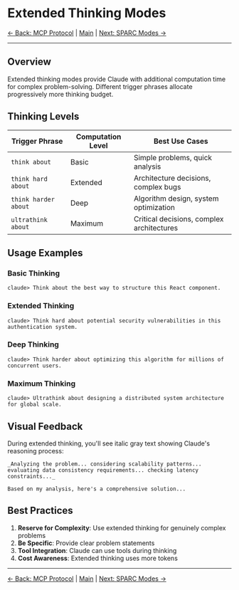 # Extended Thinking Modes

[← Back: MCP Protocol](05-mcp-protocol.md) | [Main](../README.md) | [Next: SPARC Modes →](07-sparc-modes.md)

---

## Overview

Extended thinking modes provide Claude with additional computation time for complex problem-solving. Different trigger phrases allocate progressively more thinking budget.

## Thinking Levels

| Trigger Phrase | Computation Level | Best Use Cases |
|----------------|-------------------|----------------|
| `think about` | Basic | Simple problems, quick analysis |
| `think hard about` | Extended | Architecture decisions, complex bugs |
| `think harder about` | Deep | Algorithm design, system optimization |
| `ultrathink about` | Maximum | Critical decisions, complex architectures |

## Usage Examples

### Basic Thinking
```
claude> Think about the best way to structure this React component.
```

### Extended Thinking
```
claude> Think hard about potential security vulnerabilities in this authentication system.
```

### Deep Thinking
```
claude> Think harder about optimizing this algorithm for millions of concurrent users.
```

### Maximum Thinking
```
claude> Ultrathink about designing a distributed system architecture for global scale.
```

## Visual Feedback

During extended thinking, you'll see italic gray text showing Claude's reasoning process:

```
_Analyzing the problem... considering scalability patterns... 
evaluating data consistency requirements... checking latency constraints..._

Based on my analysis, here's a comprehensive solution...
```

## Best Practices

1. **Reserve for Complexity**: Use extended thinking for genuinely complex problems
2. **Be Specific**: Provide clear problem statements
3. **Tool Integration**: Claude can use tools during thinking
4. **Cost Awareness**: Extended thinking uses more tokens

---

[← Back: MCP Protocol](05-mcp-protocol.md) | [Main](../README.md) | [Next: SPARC Modes →](07-sparc-modes.md)